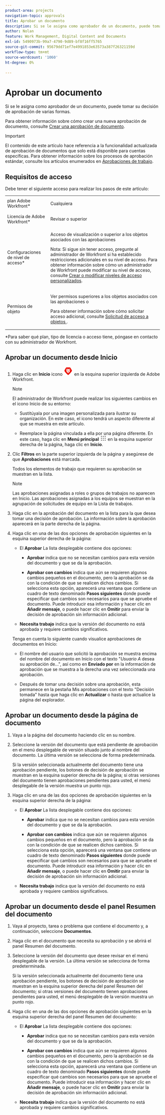 ```yaml
---
product-area: projects
navigation-topic: approvals
title: Aprobar un documento
description: Si se le asigna como aprobador de un documento, puede tomar su decisión de aprobación de varias formas.
author: Nolan
feature: Work Management, Digital Content and Documents
exl-id: 5490973b-99a7-4790-9d89-bf8f16ff5765
source-git-commit: 95679dd71ef7e4991853e63573a387f26321159d
workflow-type: tm+mt
source-wordcount: '1060'
ht-degree: 0%

---
```


# Aprobar un documento

Si se le asigna como aprobador de un documento, puede tomar su decisión de aprobación de varias formas.

Para obtener información sobre cómo crear una nueva aprobación de documento, consulte [Crear una aprobación de documento](/help/quicksilver/review-and-approve-work/document-reviews-and-approvals/manage-document-approvals/create-a-document-approval.md).

>[!IMPORTANT]
>
>El contenido de este artículo hace referencia a la funcionalidad actualizada de aprobación de documentos que solo está disponible para cuentas específicas. Para obtener información sobre los procesos de aprobación estándar, consulte los artículos enumerados en [Aprobaciones de trabajo](/help/quicksilver/review-and-approve-work/manage-approvals/manage-approvals.md).

## Requisitos de acceso

Debe tener el siguiente acceso para realizar los pasos de este artículo:

<table style="table-layout:auto"> 
 <col> 
 <col> 
 <tbody> 
  <tr> 
   <td role="rowheader">plan Adobe Workfront*</td> 
   <td> <p>Cualquiera</p> </td> 
  </tr> 
  <tr> 
   <td role="rowheader">Licencia de Adobe Workfront*</td> 
   <td> <p>Revisar o superior</p> </td> 
  </tr> 
  <tr> 
   <td role="rowheader">Configuraciones de nivel de acceso*</td> 
   <td> <p>Acceso de visualización o superior a los objetos asociados con las aprobaciones</p> <p>Nota: Si sigue sin tener acceso, pregunte al administrador de Workfront si ha establecido restricciones adicionales en su nivel de acceso. Para obtener información sobre cómo un administrador de Workfront puede modificar su nivel de acceso, consulte <a href="/help/quicksilver/administration-and-setup/add-users/configure-and-grant-access/create-modify-access-levels.md" class="MCXref xref">Crear o modificar niveles de acceso personalizados</a>.</p> </td> 
  </tr> 
  <tr> 
   <td role="rowheader">Permisos de objeto</td> 
   <td> <p>Ver permisos superiores a los objetos asociados con las aprobaciones o</p> <p>Para obtener información sobre cómo solicitar acceso adicional, consulte <a href="/help/quicksilver/workfront-basics/grant-and-request-access-to-objects/request-access.md" class="MCXref xref">Solicitud de acceso a objetos </a>.</p> </td> 
  </tr> 
 </tbody> 
</table>

&#42;Para saber qué plan, tipo de licencia o acceso tiene, póngase en contacto con su administrador de Workfront.

## Aprobar un documento desde Inicio

1. Haga clic en **Inicio** icono ![](../assets/home-icon-30x29.png) en la esquina superior izquierda de Adobe Workfront.

   >[!NOTE]
   >
   >El administrador de Workfront puede realizar los siguientes cambios en el icono Inicio de su entorno:
   >
   >* Sustitúyala por una imagen personalizada para ilustrar su organización. En este caso, el icono tendrá un aspecto diferente al que se muestra en este artículo.
   >
   >* Reemplace la página vinculada a ella por una página diferente. En este caso, haga clic en **Menú principal** ![](../assets/main-menu-icon.png) en la esquina superior derecha de la página, haga clic en **Inicio**.

1. Clic **Filtros** en la parte superior izquierda de la página y asegúrese de que **Aprobaciones** está marcada.

   Todos los elementos de trabajo que requieren su aprobación se muestran en la lista.

   >[!NOTE]
   >
   >Las aprobaciones asignadas a roles o grupos de trabajos no aparecen en Inicio. Las aprobaciones asignadas a los equipos se muestran en la agrupación de solicitudes de equipo en la Lista de trabajos.

1. Haga clic en la aprobación del documento en la lista para la que desea tomar una decisión de aprobación. La información sobre la aprobación aparecerá en la parte derecha de la página.

1. Haga clic en una de las dos opciones de aprobación siguientes en la esquina superior derecha de la página:

   * El **Aprobar** La lista desplegable contiene dos opciones:

      * **Aprobar** indica que no se necesitan cambios para esta versión del documento y que se da la aprobación.

      * **Aprobar con cambios** indica que aún se requieren algunos cambios pequeños en el documento, pero la aprobación se da con la condición de que se realicen dichos cambios. Si selecciona esta opción, aparecerá una ventana que contiene un cuadro de texto denominado **Pasos siguientes** donde puede especificar qué cambios son necesarios para que se apruebe el documento. Puede introducir esa información y hacer clic en **Añadir mensaje**, o puede hacer clic en **Omitir** para enviar la decisión de aprobación sin información adicional.

   * **Necesita trabajo** indica que la versión del documento no está aprobada y requiere cambios significativos.

   Tenga en cuenta lo siguiente cuando visualice aprobaciones de documentos en Inicio:

   * El nombre del usuario que solicitó la aprobación se muestra encima del nombre del documento en Inicio con el texto &quot;*Usuario A* desea su aprobación de...&quot;, así como en **Enviado por** en la información de aprobación que se muestra a la derecha una vez seleccionada una aprobación.

   * Después de tomar una decisión sobre una aprobación, esta permanece en la pestaña Mis aprobaciones con el texto &quot;Decisión tomada&quot; hasta que haga clic en **Actualizar** o hasta que actualice la página del explorador.

## Aprobar un documento desde la página de documento

1. Vaya a la página del documento haciendo clic en su nombre.

1. Seleccione la versión del documento que está pendiente de aprobación en el menú desplegable de versión situado junto al nombre del documento. La última versión se selecciona de forma predeterminada.

   Si la versión seleccionada actualmente del documento tiene una aprobación pendiente, los botones de decisión de aprobación se muestran en la esquina superior derecha de la página; si otras versiones del documento tienen aprobaciones pendientes para usted, el menú desplegable de la versión muestra un punto rojo.

   <!--
   ![](/help/quicksilver/review-and-approve-work/document-reviews-and-approvals/assets/version-dropdown-red-dot.png)
   -->

1. Haga clic en una de las dos opciones de aprobación siguientes en la esquina superior derecha de la página:

   * El **Aprobar** La lista desplegable contiene dos opciones:

      * **Aprobar** indica que no se necesitan cambios para esta versión del documento y que se da la aprobación.

      * **Aprobar con cambios** indica que aún se requieren algunos cambios pequeños en el documento, pero la aprobación se da con la condición de que se realicen dichos cambios. Si selecciona esta opción, aparecerá una ventana que contiene un cuadro de texto denominado **Pasos siguientes** donde puede especificar qué cambios son necesarios para que se apruebe el documento. Puede introducir esa información y hacer clic en **Añadir mensaje**, o puede hacer clic en **Omitir** para enviar la decisión de aprobación sin información adicional.

   * **Necesita trabajo** indica que la versión del documento no está aprobada y requiere cambios significativos.

## Aprobar un documento desde el panel Resumen del documento

1. Vaya al proyecto, tarea o problema que contiene el documento y, a continuación, seleccione **Documentos**.

1. Haga clic en el documento que necesita su aprobación y se abrirá el panel Resumen del documento.

1. Seleccione la versión del documento que desee revisar en el menú desplegable de la versión. La última versión se selecciona de forma predeterminada.

   Si la versión seleccionada actualmente del documento tiene una aprobación pendiente, los botones de decisión de aprobación se muestran en la esquina superior derecha del panel Resumen del documento; si otras versiones del documento tienen aprobaciones pendientes para usted, el menú desplegable de la versión muestra un punto rojo.

   <!--
   ![](/help/quicksilver/review-and-approve-work/document-reviews-and-approvals/assets/version-dropdown-red-dot.png)
   -->

1. Haga clic en una de las dos opciones de aprobación siguientes en la esquina superior derecha del panel Resumen del documento:

   * El **Aprobar** La lista desplegable contiene dos opciones:

      * **Aprobar** indica que no se necesitan cambios para esta versión del documento y que se da la aprobación.

      * **Aprobar con cambios** indica que aún se requieren algunos cambios pequeños en el documento, pero la aprobación se da con la condición de que se realicen dichos cambios. Si selecciona esta opción, aparecerá una ventana que contiene un cuadro de texto denominado **Pasos siguientes** donde puede especificar qué cambios son necesarios para que se apruebe el documento. Puede introducir esa información y hacer clic en **Añadir mensaje**, o puede hacer clic en **Omitir** para enviar la decisión de aprobación sin información adicional.

   * **Necesita trabajo** indica que la versión del documento no está aprobada y requiere cambios significativos.
